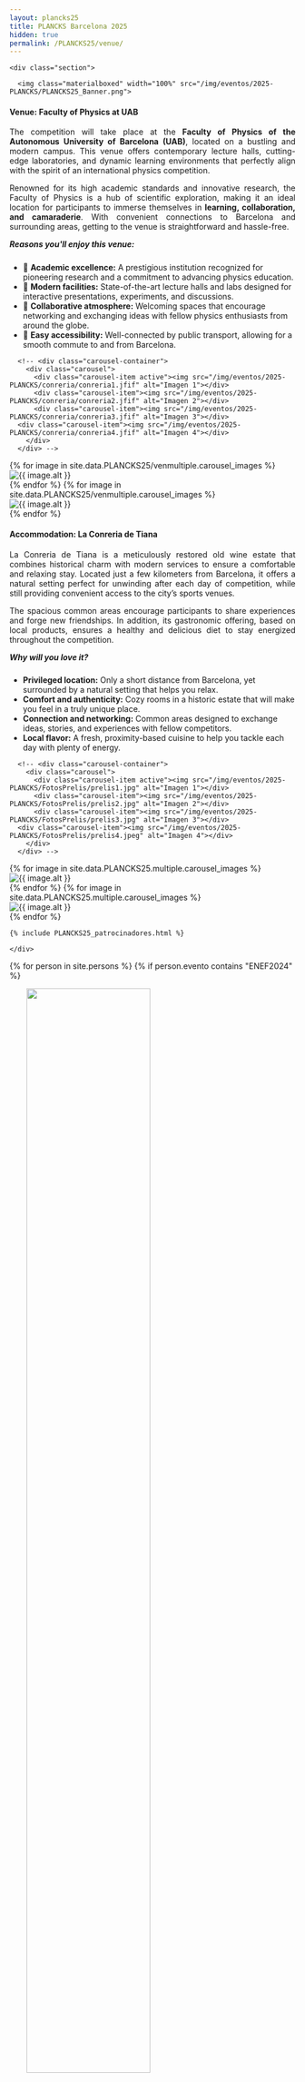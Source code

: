 ```yaml
---
layout: plancks25
title: PLANCKS Barcelona 2025
hidden: true
permalink: /PLANCKS25/venue/
---
```


<div class="no-pad-top" id="index-page">
  <div class="container">
  
    <div class="section">


<!-- BANNER -->
      <img class="materialboxed" width="100%" src="/img/eventos/2025-PLANCKS/PLANCKS25_Banner.png">

	
<!-- VENUE -->
<div class="section">
  <h4 id="venue">Venue: Faculty of Physics at UAB</h4>
  <p style="text-align: justify;">
    The competition will take place at the <strong>Faculty of Physics of the Autonomous University of Barcelona (UAB)</strong>, 
    located on a bustling and modern campus. This venue offers contemporary lecture halls, cutting-edge laboratories, 
    and dynamic learning environments that perfectly align with the spirit of an international physics competition.
  </p>
  <p style="text-align: justify;">
    Renowned for its high academic standards and innovative research, the Faculty of Physics is a hub of scientific exploration, 
    making it an ideal location for participants to immerse themselves in <strong>learning, collaboration, and camaraderie</strong>. 
    With convenient connections to Barcelona and surrounding areas, getting to the venue is straightforward and hassle-free.
  </p>
  <h5 style="margin-top: 1em;">Reasons you'll enjoy this venue:</h5>
  <ul>
    <li>🔬 <strong>Academic excellence:</strong> A prestigious institution recognized for pioneering research and a commitment to advancing physics education.</li>
    <li>🏢 <strong>Modern facilities:</strong> State-of-the-art lecture halls and labs designed for interactive presentations, experiments, and discussions.</li>
    <li>🤝 <strong>Collaborative atmosphere:</strong> Welcoming spaces that encourage networking and exchanging ideas with fellow physics enthusiasts from around the globe.</li>
    <li>🚆 <strong>Easy accessibility:</strong> Well-connected by public transport, allowing for a smooth commute to and from Barcelona.</li>
  </ul>
</div>

<!-- CARRUSEL DE FOTOS -->
      <!-- <div class="carousel-container">
        <div class="carousel">
          <div class="carousel-item active"><img src="/img/eventos/2025-PLANCKS/conreria/conreria1.jfif" alt="Imagen 1"></div>
          <div class="carousel-item"><img src="/img/eventos/2025-PLANCKS/conreria/conreria2.jfif" alt="Imagen 2"></div>
          <div class="carousel-item"><img src="/img/eventos/2025-PLANCKS/conreria/conreria3.jfif" alt="Imagen 3"></div>
	  <div class="carousel-item"><img src="/img/eventos/2025-PLANCKS/conreria/conreria4.jfif" alt="Imagen 4"></div>
        </div>
      </div> -->
<!-- CARRUSEL DE FOTOS -->
<div class="slider-auto">
  <div class="slide-track">
    {% for image in site.data.PLANCKS25/venmultiple.carousel_images %}
      <div class="slide">
        <img src="{{ image.src }}" alt="{{ image.alt }}">
      </div>
    {% endfor %}
    {% for image in site.data.PLANCKS25/venmultiple.carousel_images %}
      <div class="slide">
        <img src="{{ image.src }}" alt="{{ image.alt }}">
      </div>
    {% endfor %}
  </div>
</div>

<!-- ACCOMODATION -->

<div class="section">
  <h4 id="accommodation">Accommodation: La Conreria de Tiana</h4>
  <p style="text-align: justify;">
    La Conreria de Tiana is a meticulously restored old wine estate that combines historical charm 
    with modern services to ensure a comfortable and relaxing stay. Located just a few kilometers 
    from Barcelona, it offers a natural setting perfect for unwinding after each day of competition, 
    while still providing convenient access to the city’s sports venues.
  </p>
  <p style="text-align: justify;">
    The spacious common areas encourage participants to share experiences and forge new friendships. 
    In addition, its gastronomic offering, based on local products, ensures a healthy and delicious diet 
    to stay energized throughout the competition.
  </p>
  <h5 style="margin-top: 1em;">Why will you love it?</h5>
  <ul>
    <li><strong>Privileged location:</strong> Only a short distance from Barcelona, yet surrounded by a natural setting that helps you relax.</li>
    <li><strong>Comfort and authenticity:</strong> Cozy rooms in a historic estate that will make you feel in a truly unique place.</li>
    <li><strong>Connection and networking:</strong> Common areas designed to exchange ideas, stories, and experiences with fellow competitors.</li>
    <li><strong>Local flavor:</strong> A fresh, proximity-based cuisine to help you tackle each day with plenty of energy.</li>
  </ul>
</div>

<!-- CARRUSEL DE FOTOS -->
      <!-- <div class="carousel-container">
        <div class="carousel">
          <div class="carousel-item active"><img src="/img/eventos/2025-PLANCKS/FotosPrelis/prelis1.jpg" alt="Imagen 1"></div>
          <div class="carousel-item"><img src="/img/eventos/2025-PLANCKS/FotosPrelis/prelis2.jpg" alt="Imagen 2"></div>
          <div class="carousel-item"><img src="/img/eventos/2025-PLANCKS/FotosPrelis/prelis3.jpg" alt="Imagen 3"></div>
	  <div class="carousel-item"><img src="/img/eventos/2025-PLANCKS/FotosPrelis/prelis4.jpeg" alt="Imagen 4"></div>
        </div>
      </div> -->
<!-- CARRUSEL DE FOTOS -->
<div class="slider-auto">
  <div class="slide-track">
    {% for image in site.data.PLANCKS25.multiple.carousel_images %}
      <div class="slide">
        <img src="{{ image.src }}" alt="{{ image.alt }}">
      </div>
    {% endfor %}
    {% for image in site.data.PLANCKS25.multiple.carousel_images %}
      <div class="slide">
        <img src="{{ image.src }}" alt="{{ image.alt }}">
      </div>
    {% endfor %}
  </div>
</div>


<!-- LOCATIONS MANUAL -->    
<!--        <div class="section">
       <h3 id="espacios">Además visitaremos espacios como...</h3>
       <p style="text-align: justify;">Instalaciones de la Universidad de Oviedo y laboratorios de física de los alrededores.</p>
     </div>
     
     <div class="section">
       <div class="col s12 m6">
         <div class="row center">
           <ul class="collection waves-effect waves-light" style="width: 33%">
             <a href="#CINN-modal" class="collection-item modal-trigger waves-effect waves-light" style="color: rgba(0, 0, 0, 0.87); padding: 2px">
               <li class="collection-item avatar2">
                 <img src="/img/eventos/2023-ENEF/locations/CINN_image.png" alt="" class="circle">
                 <span class="title" style="padding-left: 10px">CINN</span>
                 <p style="padding-top: 10px">
                   Viernes 28 por la mañana.
                 </p>
               </li>
             </a>
           </ul>
	   <ul class="collection waves-effect waves-light" style="width: 33%">
             <a href="#SeveroOchoa-modal" class="collection-item modal-trigger waves-effect waves-light" style="color: rgba(0, 0, 0, 0.87); padding: 2px">
               <li class="collection-item avatar2">
                 <img src="/img/eventos/2023-ENEF/locations/SeveroOchoa_image.png" alt="" class="circle">
                 <span class="title" style="padding-left: 10px">Centro Científico-Tecnológico Severo Ochoa</span>
                 <p style="padding-top: 10px">
                   Viernes 28 por la mañana.
                 </p>
               </li>
             </a>
           </ul>
         <h5>...¡y muchos más!</h5>
         </div>
       </div>
     </div>

-->
     
	    
  
<!-- SPONSORS -->
	{% include PLANCKS25_patrocinadores.html %}
	  
    </div>
	   
    
  </div>
</div>

<!-- Modal PONENTES -->

{% for person in site.persons %}
{% if person.evento contains "ENEF2024" %}

<div id="{{ person.id | remove: "/" }}-modal" class="modal">
  <div class="modal-content">
    <div class="section" style="padding-left: 30px; padding-right: 30px;">
      <div class="row">
        <div class="col s12 m6 l6">
          <div class="row center">
            <img src="{{ person.img }}" alt="" class="circle" width="70%">
          </div>
        </div>
        <div class="col s12 m6 l6">        
          <div class="row center" style="padding-left: 30px; padding-top: 70px;">
            <h2 class="justify">{{ person.nombre }}</h2>
            <h5 class="justify">{{ person.roldes }}</h5>
          </div>
        </div>
      </div>

      <!-- Biografía -->

      <div class="row">
        {% if person.charla %}
          <p style="text-align: justify;">
	    {{ person.charla }}
          </p>
        {% endif %}
      </div>
	    
      <div class="row">
        <h3 class="justify">Biografía</h3>
        {% if person.bio1 %}
          <p style="text-align: justify;">
	    {{ person.bio1 }}
          </p>
        {% endif %}
        {%- if person.bio2 -%}<p style="text-align: justify;">
          {{ person.bio2 }}
        </p>{%- endif -%}
        {%- if person.bio3 -%}<p style="text-align: justify;">
          {{ person.bio3 }}
        </p>{%- endif -%}
        {%- if person.bio4 -%}<p style="text-align: justify;">
          {{ person.bio4 }}
        </p>{%- endif -%}
      </div>

      <!-- Recomendaciones -->

      <div class="row">
        {%- if person.book1title -%}
	  <h3 class="justify" style="padding-bottom: 12px;">Contenido Recomendado</h3>
          {%- if person.book2title -%}<div class="col s12 m6 l6">{%- endif -%}     
            <div class="row center">
              <a href="{{ person.book1link }}" target="_blank"><img class="responsive-img" style="width:50%; align: center;" src="{{ person.book1img }}"></a>
              <p style="text-align: center; padding-right: 2px; padding-left: 2px;">
                <a href="{{ person.book1link }}" target="_blank">{{ person.book1title }}</a>
              </p>
            </div>
          {%- if person.book2title -%}</div>{%- endif -%}      
          {%- endif -%}
        {%- if person.book2title -%}
          <div class="col s12 m6 l6">
            <div class="row center">
              <a href="{{ person.book2link }}" target="_blank"><img class="responsive-img" style="width:50%" src="{{ person.book2img }}"></a>
              <p style="text-align: center; padding-right: 2px; padding-left: 2px;">
                <a href="{{ person.book2link }}" target="_blank">{{ person.book2title }}</a>
              </p>
            </div>
          </div>
        {%- endif -%}
      </div>

      {%- if person.videotitle -%}
        <div class="row">
          <center><iframe width="642" height="361" src="{{- person.videolink -}}" frameborder="0" allow="accelerometer; autoplay; clipboard-write; encrypted-media; gyroscope; picture-in-picture" allowfullscreen></iframe></center>
        </div>
      {%- endif -%}

      {%- if person.otherinfo1link -%}
        <div class="row">
          <div class="col s12 m6 l6">
            <div class="row center">
              <a href="{{ person.otherinfo1link }}" target="_blank">{{ person.otherinfo1text }}</a>
            </div>
          </div>
          {%- if person.otherinfo2link -%}
            <div class="col s12 m6 l6">
              <div class="row center">
                <a href="{{ person.otherinfo2link }}" target="_blank">{{ person.otherinfo2text }}</a>
              </div>
            </div>
          {%- endif -%}
        </div>
      {%- endif -%}

      {%- if person.otherinfo3link -%}
        <div class="row">
          <div class="col s12 m6 l6">
            <div class="row center">
              <a href="{{ person.otherinfo3link }}" target="_blank">{{ person.otherinfo3text }}</a>
            </div>
          </div>
          {%- if person.otherinfo4link -%}
            <div class="col s12 m6 l6">
              <div class="row center">
                <a href="{{ person.otherinfo4link }}" target="_blank">{{ person.otherinfo4text }}</a>
              </div>
            </div>
          {%- endif -%}
        </div>
      {%- endif -%}

    </div>
  </div>
  <div class="modal-footer">


    <a href="#!" class="modal-close waves-effect waves-green btn-flat">CERRAR</a>
  </div>
</div>

{% endif %}
{% endfor %}
<!-- Carrousel functionality -->
<!-- <script src="/assets/js/carousel.js"></script> -->
